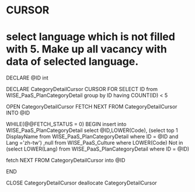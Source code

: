 # CURSOR
# select language which is not filled with 5. Make up all vacancy with data of selected language.



DECLARE @ID int

DECLARE CategoryDetailCursor CURSOR FOR 
SELECT ID from WISE_PaaS_PlanCategoryDetail group by ID having COUNT(ID) < 5

OPEN CategoryDetailCursor
FETCH NEXT FROM CategoryDetailCursor INTO @ID

WHILE(@@FETCH_STATUS = 0)
BEGIN
 insert into WISE_PaaS_PlanCategoryDetail
 select @ID,LOWER(Code),
 (select top 1 DisplayName from WISE_PaaS_PlanCategoryDetail where ID = @ID and Lang ='zh-tw')
 ,null from WISE_PaaS_Culture where LOWER(Code) Not in (select LOWER(Lang) from WISE_PaaS_PlanCategoryDetail where ID = @ID)

 fetch NEXT FROM CategoryDetailCursor into @ID

END

CLOSE CategoryDetailCursor
deallocate CategoryDetailCursor

